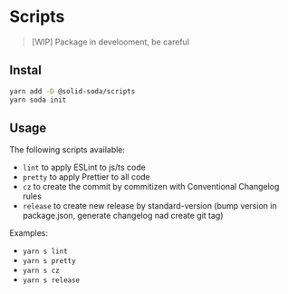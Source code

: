 # Scripts

> [WIP] Package in develooment, be careful

## Instal

```sh
yarn add -D @solid-soda/scripts
yarn soda init
```

## Usage

The following scripts available:

+ `lint` to apply ESLint to js/ts code
+ `pretty` to apply Prettier to all code
+ `cz` to create the commit by commitizen with Conventional Changelog rules
+ `release` to create new release by standard-version (bump version in package.json, generate changelog nad create git tag)

Examples:

+ `yarn s lint`
+ `yarn s pretty`
+ `yarn s cz`
+ `yarn s release`

